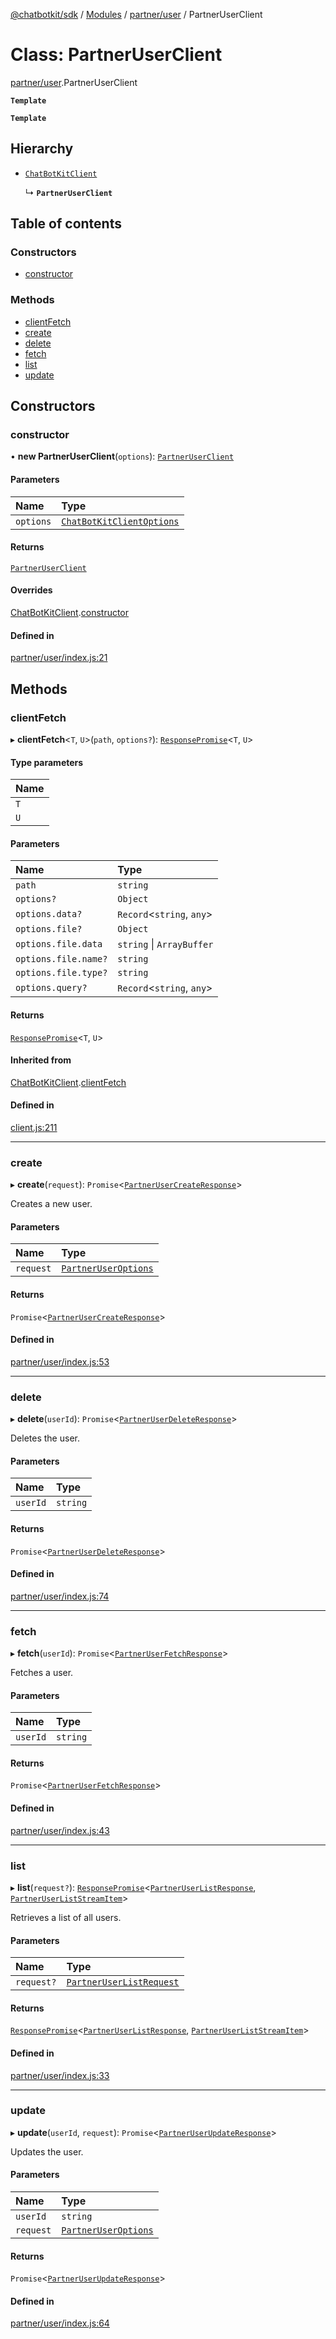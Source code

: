 [@chatbotkit/sdk](../README.md) / [Modules](../modules.md) / [partner/user](../modules/partner_user.md) / PartnerUserClient

# Class: PartnerUserClient

[partner/user](../modules/partner_user.md).PartnerUserClient

**`Template`**

**`Template`**

## Hierarchy

- [`ChatBotKitClient`](client.ChatBotKitClient.md)

  ↳ **`PartnerUserClient`**

## Table of contents

### Constructors

- [constructor](partner_user.PartnerUserClient.md#constructor)

### Methods

- [clientFetch](partner_user.PartnerUserClient.md#clientfetch)
- [create](partner_user.PartnerUserClient.md#create)
- [delete](partner_user.PartnerUserClient.md#delete)
- [fetch](partner_user.PartnerUserClient.md#fetch)
- [list](partner_user.PartnerUserClient.md#list)
- [update](partner_user.PartnerUserClient.md#update)

## Constructors

### constructor

• **new PartnerUserClient**(`options`): [`PartnerUserClient`](partner_user.PartnerUserClient.md)

#### Parameters

| Name | Type |
| :------ | :------ |
| `options` | [`ChatBotKitClientOptions`](../modules/client.md#chatbotkitclientoptions) |

#### Returns

[`PartnerUserClient`](partner_user.PartnerUserClient.md)

#### Overrides

[ChatBotKitClient](client.ChatBotKitClient.md).[constructor](client.ChatBotKitClient.md#constructor)

#### Defined in

[partner/user/index.js:21](https://github.com/chatbotkit/node-sdk/blob/main/packages/sdk/src/partner/user/index.js#L21)

## Methods

### clientFetch

▸ **clientFetch**\<`T`, `U`\>(`path`, `options?`): [`ResponsePromise`](client.ResponsePromise.md)\<`T`, `U`\>

#### Type parameters

| Name |
| :------ |
| `T` |
| `U` |

#### Parameters

| Name | Type |
| :------ | :------ |
| `path` | `string` |
| `options?` | `Object` |
| `options.data?` | `Record`\<`string`, `any`\> |
| `options.file?` | `Object` |
| `options.file.data` | `string` \| `ArrayBuffer` |
| `options.file.name?` | `string` |
| `options.file.type?` | `string` |
| `options.query?` | `Record`\<`string`, `any`\> |

#### Returns

[`ResponsePromise`](client.ResponsePromise.md)\<`T`, `U`\>

#### Inherited from

[ChatBotKitClient](client.ChatBotKitClient.md).[clientFetch](client.ChatBotKitClient.md#clientfetch)

#### Defined in

[client.js:211](https://github.com/chatbotkit/node-sdk/blob/main/packages/sdk/src/client.js#L211)

___

### create

▸ **create**(`request`): `Promise`\<[`PartnerUserCreateResponse`](../modules/partner_user_v1.md#partnerusercreateresponse)\>

Creates a new user.

#### Parameters

| Name | Type |
| :------ | :------ |
| `request` | [`PartnerUserOptions`](../modules/partner_user_v1.md#partneruseroptions) |

#### Returns

`Promise`\<[`PartnerUserCreateResponse`](../modules/partner_user_v1.md#partnerusercreateresponse)\>

#### Defined in

[partner/user/index.js:53](https://github.com/chatbotkit/node-sdk/blob/main/packages/sdk/src/partner/user/index.js#L53)

___

### delete

▸ **delete**(`userId`): `Promise`\<[`PartnerUserDeleteResponse`](../modules/partner_user_v1.md#partneruserdeleteresponse)\>

Deletes the user.

#### Parameters

| Name | Type |
| :------ | :------ |
| `userId` | `string` |

#### Returns

`Promise`\<[`PartnerUserDeleteResponse`](../modules/partner_user_v1.md#partneruserdeleteresponse)\>

#### Defined in

[partner/user/index.js:74](https://github.com/chatbotkit/node-sdk/blob/main/packages/sdk/src/partner/user/index.js#L74)

___

### fetch

▸ **fetch**(`userId`): `Promise`\<[`PartnerUserFetchResponse`](../modules/partner_user_v1.md#partneruserfetchresponse)\>

Fetches a user.

#### Parameters

| Name | Type |
| :------ | :------ |
| `userId` | `string` |

#### Returns

`Promise`\<[`PartnerUserFetchResponse`](../modules/partner_user_v1.md#partneruserfetchresponse)\>

#### Defined in

[partner/user/index.js:43](https://github.com/chatbotkit/node-sdk/blob/main/packages/sdk/src/partner/user/index.js#L43)

___

### list

▸ **list**(`request?`): [`ResponsePromise`](client.ResponsePromise.md)\<[`PartnerUserListResponse`](../modules/partner_user_v1.md#partneruserlistresponse), [`PartnerUserListStreamItem`](../modules/partner_user_v1.md#partneruserliststreamitem)\>

Retrieves a list of all users.

#### Parameters

| Name | Type |
| :------ | :------ |
| `request?` | [`PartnerUserListRequest`](../modules/partner_user_v1.md#partneruserlistrequest) |

#### Returns

[`ResponsePromise`](client.ResponsePromise.md)\<[`PartnerUserListResponse`](../modules/partner_user_v1.md#partneruserlistresponse), [`PartnerUserListStreamItem`](../modules/partner_user_v1.md#partneruserliststreamitem)\>

#### Defined in

[partner/user/index.js:33](https://github.com/chatbotkit/node-sdk/blob/main/packages/sdk/src/partner/user/index.js#L33)

___

### update

▸ **update**(`userId`, `request`): `Promise`\<[`PartnerUserUpdateResponse`](../modules/partner_user_v1.md#partneruserupdateresponse)\>

Updates the user.

#### Parameters

| Name | Type |
| :------ | :------ |
| `userId` | `string` |
| `request` | [`PartnerUserOptions`](../modules/partner_user_v1.md#partneruseroptions) |

#### Returns

`Promise`\<[`PartnerUserUpdateResponse`](../modules/partner_user_v1.md#partneruserupdateresponse)\>

#### Defined in

[partner/user/index.js:64](https://github.com/chatbotkit/node-sdk/blob/main/packages/sdk/src/partner/user/index.js#L64)
